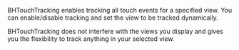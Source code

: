 BHTouchTracking enables tracking all touch events for a specified view.
You can enable/disable tracking and set the view to be tracked dynamically.

BHTouchTracking does not interfere with the views you display and gives you the flexibility to track anything in your selected view.

